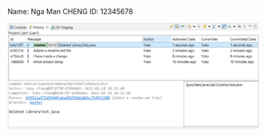 Name: Nga Man CHENG
ID: 12345678

![alt text](https://github.com/nmchengg/comp3111-lab1-2020s/blob/master/lab1sc.png)